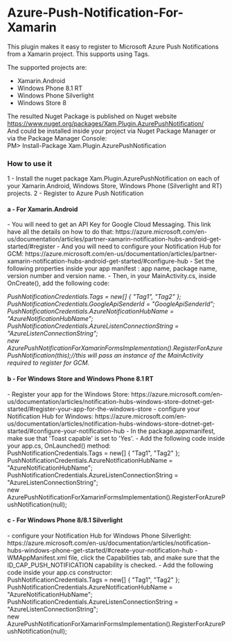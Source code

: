 # Azure-Push-Notification-For-Xamarin

This plugin makes it easy to register to Microsoft Azure Push Notifications from a Xamarin project. This supports using Tags.

The supported projects are:
- Xamarin.Android
- Windows Phone 8.1 RT
- Windows Phone Silverlight
- Windows Store 8

The resulted Nuget Package is published on Nuget website</br>
https://www.nuget.org/packages/Xam.Plugin.AzurePushNotification/</br>
And could be installed inside your project via Nuget Package Manager or via the Package Manager Console:</br>
PM> Install-Package Xam.Plugin.AzurePushNotification</br>

<h3>How to use it</h3>

1 - Install the nuget package Xam.Plugin.AzurePushNotification on each of your Xamarin.Android, Windows Store, Windows Phone (Silverlight and RT) projects.
2 - Register to Azure Push Notification
<h4>a - For Xamarin.Android</h4>
  - You will need to get an API Key for Google Cloud Messaging. This link have all the details on how to do that:
  https://azure.microsoft.com/en-us/documentation/articles/partner-xamarin-notification-hubs-android-get-started/#register
  - And you will need to configure your Notification Hub for GCM:
  https://azure.microsoft.com/en-us/documentation/articles/partner-xamarin-notification-hubs-android-get-started/#configure-hub
  - Set the following properties inside your app manifest : app name, package name, version number and version name.
  - Then, in your MainActivity.cs, inside OnCreate(), add the following code:
  
  <i>PushNotificationCredentials.Tags = new[] { "Tag1", "Tag2" };</br>
  PushNotificationCredentials.GoogleApiSenderId = "GoogleApiSenderId";</br>
  PushNotificationCredentials.AzureNotificationHubName = "AzureNotificationHubName";</br>
  PushNotificationCredentials.AzureListenConnectionString = "AzureListenConnectionString";</br>
  new AzurePushNotificationForXamarinFormsImplementation().RegisterForAzurePushNotification(this);//this will pass an instance of the MainActivity required to register for GCM.</i>
  
<h4>b - For Windows Store and Windows Phone 8.1 RT</h4>
  - Register your app for the Windows Store:
  https://azure.microsoft.com/en-us/documentation/articles/notification-hubs-windows-store-dotnet-get-started/#register-your-app-for-the-windows-store
  - configure your Notification Hub for Windows:
  https://azure.microsoft.com/en-us/documentation/articles/notification-hubs-windows-store-dotnet-get-started/#configure-your-notification-hub
  - In the package.appxmanifest, make sue that 'Toast capable' is set to 'Yes'.
  - Add the following code inside your app.cs, OnLaunched() method:</br>
  PushNotificationCredentials.Tags = new[] { "Tag1", "Tag2" };</br>
  PushNotificationCredentials.AzureNotificationHubName = "AzureNotificationHubName";</br>
  PushNotificationCredentials.AzureListenConnectionString = "AzureListenConnectionString";</br>
  new AzurePushNotificationForXamarinFormsImplementation().RegisterForAzurePushNotification(null);</br>

<h4>c - For Windows Phone 8/8.1 Silverlight</h4>
  - configure your Notification Hub for Windows Phone Silverlight:
  https://azure.microsoft.com/en-us/documentation/articles/notification-hubs-windows-phone-get-started/#create-your-notification-hub
  - WMAppManifest.xml file, click the Capabilities tab, and make sure that the ID_CAP_PUSH_NOTIFICATION capability is checked.
  - Add the following code inside your app.cs constructor:</br>
  PushNotificationCredentials.Tags = new[] { "Tag1", "Tag2" };</br>
  PushNotificationCredentials.AzureNotificationHubName = "AzureNotificationHubName";</br>
  PushNotificationCredentials.AzureListenConnectionString = "AzureListenConnectionString";</br>
  new AzurePushNotificationForXamarinFormsImplementation().RegisterForAzurePushNotification(null);</br>

